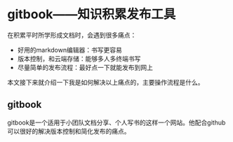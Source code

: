# gitbook——知识积累发布工具

在积累平时所学形成文档时，会遇到很多痛点：

* 好用的markdown编辑器：书写更容易
* 版本控制，和云端存储：能够多人多终端书写
* 尽量简单的发布流程：最好点一下就能发布到网上

本文接下来就介绍一下我是如何解决以上痛点的，主要操作流程是什么。

## gitbook

gitbook是一个适用于小团队文档分享、个人写书的这样一个网站。他配合github可以很好的解决版本控制和简化发布的痛点。



